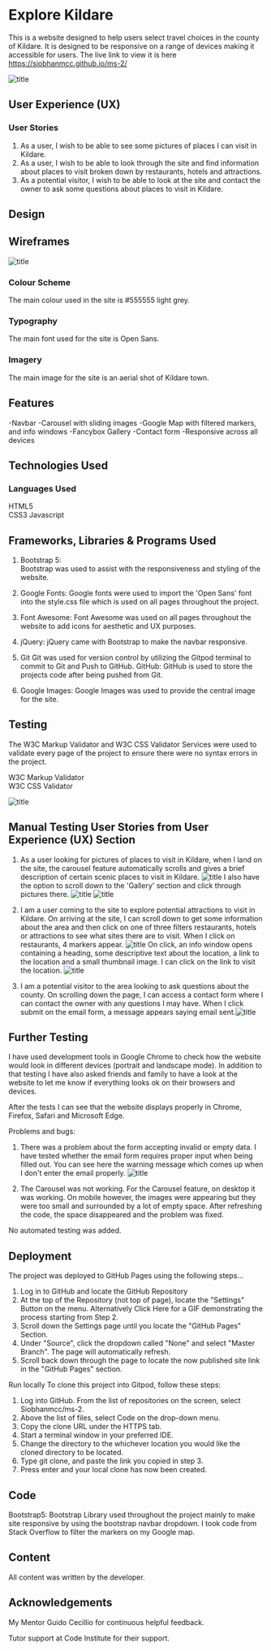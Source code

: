 # Explore Kildare

This is a website designed to help users select travel choices in the county of Kildare. It is designed to be responsive on a range of devices making it accessible for users.
The live link to view it is here https://siobhanmcc.github.io/ms-2/

![title](assets/images/all-devices.png)

##  User Experience (UX)  
### User Stories

1. As a user, I wish to be able to see some pictures of places I can visit in Kildare.
2. As a user, I wish to be able to look through the site and find information about places to visit broken down by restaurants, hotels and attractions.  
3. As a potential visitor, I wish to be able to look at the site and contact the owner to ask some questions about places to visit in Kildare. 

## Design  

## Wireframes

![title](assets/images/wireframe-3.png)

### Colour Scheme

The main colour used in the site is #555555 light grey.

### Typography  
The main font used for the site is Open Sans.

### Imagery  
The main image for the site is an aerial shot of Kildare town. 

## Features  
-Navbar
-Carousel with sliding images
-Google Map with filtered markers, and info windows
-Fancybox Gallery
-Contact form
-Responsive across all devices

## Technologies Used  
### Languages Used  
HTML5  
CSS3
Javascript

## Frameworks, Libraries & Programs Used  
1. Bootstrap 5:  
Bootstrap was used to assist with the responsiveness and styling of the website.

2. Google Fonts:
   Google fonts were used to import the 'Open Sans' font into the style.css file which is used on all pages throughout the project.

3. Font Awesome:
Font Awesome was used on all pages throughout the website to add icons for aesthetic and UX purposes.

4. jQuery:
jQuery came with Bootstrap to make the navbar responsive. 

5. Git
Git was used for version control by utilizing the Gitpod terminal to commit to Git and Push to GitHub.
GitHub:
GitHub is used to store the projects code after being pushed from Git.

6. Google Images: Google Images was used to provide the central image for the site. 

## Testing  
The W3C Markup Validator and W3C CSS Validator Services were used to validate every page of the project to ensure there were no syntax errors in the project.

W3C Markup Validator  
W3C CSS Validator

![title](assets/images/w3validator.png)

##  Manual Testing User Stories from User Experience (UX) Section  

1. As a user looking for pictures of places to visit in Kildare, when I land on the site, the carousel feature automatically scrolls and gives a brief description of certain scenic places to visit in Kildare. 
![title](assets/images/carousel-screenshot.png) I also have the option to scroll down to the 'Gallery' section and click through pictures there. ![title](assets/images/gallery.png) ![title](assets/images/gallery-img.png) 


2. I am a user coming to the site to explore potential attractions to visit in Kildare. On arriving at the site, I can scroll down to get some information about the area and then click on one of three filters restaurants, hotels or attractions to see what sites there are to visit. 
When I click on restaurants, 4 markers appear. ![title](assets/images/restaurant-markers.png)
On click, an info window opens containing a heading, some descriptive text about the location, a link to the location and a small thumbnail image. I can click on the link to visit the location. 
![title](assets/images/hartes-screenshot.png)

3. I am a potential visitor to the area looking to ask questions about the county. On scrolling down the page, I can access a contact form where I can contact the owner with any questions I may have. When I click submit on the email form, a message appears saying email sent.![title](assets/images/email-sent-modal.png) 

## Further Testing
I have used development tools in Google Chrome to check how the website would look in different devices (portrait and landscape mode). In addition to that testing I have also asked friends and family to have a look at the website to let me know if everything looks ok on their browsers and devices.

After the tests I can see that the website displays properly in Chrome, Firefox, Safari and Microsoft Edge.

Problems and bugs:

1. There was a problem about the form accepting invalid or empty data. 
I have tested whether the email form requires proper input when being filled out. You can see here the warning message which comes up when I don't enter the email properly.
![title](assets/images/email-form.png) 

2. The Carousel was not working. 
For the Carousel feature, on desktop it was working. On mobile however, the images were appearing but they were too small and surrounded by a lot of empty space. 
After refreshing the code, the space disappeared and the problem was fixed.  



No automated testing was added. 

## Deployment  
The project was deployed to GitHub Pages using the following steps...

1. Log in to GitHub and locate the GitHub Repository
2. At the top of the Repository (not top of page), locate the "Settings" Button on the menu.
   Alternatively Click Here for a GIF demonstrating the process starting from Step 2.
3. Scroll down the Settings page until you locate the "GitHub Pages" Section.
4. Under "Source", click the dropdown called "None" and select "Master Branch".
   The page will automatically refresh.
5. Scroll back down through the page to locate the now published site link in the "GitHub Pages" section.

Run locally
To clone this project into Gitpod, follow these steps: 
1. Log into GitHub. From the list of repositories on the screen, 
select Siobhanmcc/ms-2. 
2. Above the list of files, select Code on the drop-down menu. 
3. Copy the clone URL under the HTTPS tab.
4. Start a terminal window in your preferred IDE. 
5. Change the directory to the whichever location you would like the cloned directory to be located. 
6. Type git clone, and paste the link you copied in step 3. 
7. Press enter and your local clone has now been created.

## Code
Bootstrap5: Bootstrap Library used throughout the project mainly to make site responsive by using the bootstrap navbar dropdown.
I took code from Stack Overflow to filter the markers on my Google map.

## Content
All content was written by the developer. 

## Acknowledgements
My Mentor Guido Cecillio for continuous helpful feedback.

Tutor support at Code Institute for their support.





